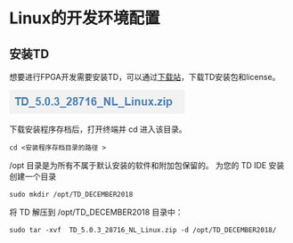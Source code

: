 # Linux的开发环境配置

## 安装TD 

想要进行FPGA开发需要安装TD，可以通过[下载站](https://dl.sipeed.com/shareURL/TANG/Premier/IDE)，下载TD安装包和license。

![install_TD_linux](./../../assets/get_started/install_TD_linux.png)

下载安装程序存档后，打开终端并 cd 进入该目录。 

```
cd <安装程序存档目录的路径 >
```

/opt 目录是为所有不属于默认安装的软件和附加包保留的。 为您的 TD IDE 安装创建一个目录

```
sudo mkdir /opt/TD_DECEMBER2018
```

将 TD 解压到 /opt/TD_DECEMBER2018 目录中：

```
sudo tar -xvf  TD_5.0.3_28716_NL_Linux.zip -d /opt/TD_DECEMBER2018/
```   

<div>
    <script>
    </script>
</div>

